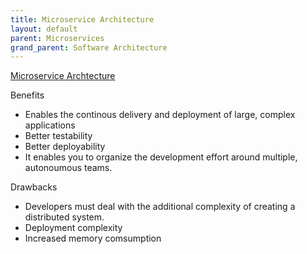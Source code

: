 ```yaml
---
title: Microservice Architecture
layout: default
parent: Microservices
grand_parent: Software Architecture
---
```


[Microservice Archtecture]

Benefits
- Enables the continous delivery and deployment of large, complex applications
- Better testability
- Better deployability
- It enables you to organize the development effort around multiple, autonoumous teams.

Drawbacks
- Developers must deal with the additional complexity of creating a distributed system. 
- Deployment complexity
- Increased memory comsumption

[Microservice Archtecture]: https://microservices.io/patterns/microservices.html